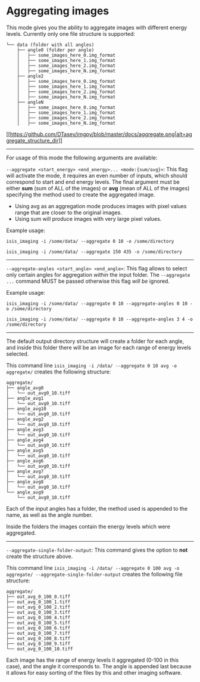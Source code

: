 # Aggregating images

This mode gives you the ability to aggregate images with different energy levels. Currently only one file structure is supported:
```
└── data (folder with all angles)
    ├── angle0 (folder per angle)
    │   ├── some_images_here_0.img_format
    │   ├── some_images_here_1.img_format
    │   ├── some_images_here_2.img_format
    │   ├── some_images_here_N.img_format
    ├── angle2
    │   ├── some_images_here_0.img_format
    │   ├── some_images_here_1.img_format
    │   ├── some_images_here_2.img_format
    │   ├── some_images_here_N.img_format
    ├── angleN
    │   ├── some_images_here_0.img_format
    │   ├── some_images_here_1.img_format
    │   ├── some_images_here_2.img_format
    │   ├── some_images_here_N.img_format
```
[[https://github.com/DTasev/imgpy/blob/master/docs/aggregate.png|alt=aggregate_structure_dir]]

---

For usage of this mode the following arguments are available:

`--aggregate <start_energy> <end_energy>... <mode:{sum/avg}>`: This flag will activate the mode, it requires an even number of inputs, which should correspond to start and end energy levels. The final argument must be either **sum** (sum of ALL of the images) or **avg** (mean of ALL of the images) specifying the method used to create the aggregated image.

- Using avg as an aggregation mode produces images with pixel values range that are closer to the original images.
- Using sum will produce images with very large pixel values.

Example usage:

`isis_imaging -i /some/data/ --aggregate 0 10 -o /some/directory`

`isis_imaging -i /some/data/ --aggregate 150 435 -o /some/directory`

---

`--aggregate-angles <start_angle> <end_angle>`: This flag allows to select only certain angles for aggregation _within_ the input folder. The `--aggregate ...` command MUST be passed otherwise this flag _will be_ ignored.

Example usage:

`isis_imaging -i /some/data/ --aggregate 0 10 --aggregate-angles 0 10 -o /some/directory`

`isis_imaging -i /some/data/ --aggregate 0 10 --aggregate-angles 3 4 -o /some/directory`

---

The default output directory structure will create a folder for each angle, and inside this folder there will be an image for each range of energy levels selected. 

This command line `isis_imaging -i /data/ --aggregate 0 10 avg -o aggregate/` creates the following structure:
```
aggregate/
├── angle_avg0
│   └── out_avg0_10.tiff
├── angle_avg1
│   └── out_avg0_10.tiff
├── angle_avg10
│   └── out_avg0_10.tiff
├── angle_avg2
│   └── out_avg0_10.tiff
├── angle_avg3
│   └── out_avg0_10.tiff
├── angle_avg4
│   └── out_avg0_10.tiff
├── angle_avg5
│   └── out_avg0_10.tiff
├── angle_avg6
│   └── out_avg0_10.tiff
├── angle_avg7
│   └── out_avg0_10.tiff
├── angle_avg8
│   └── out_avg0_10.tiff
└── angle_avg9
    └── out_avg0_10.tiff
```

Each of the input angles has a folder, the method used is appended to the name, as well as the angle number.

Inside the folders the images contain the energy levels which were aggregated.

---

`--aggregate-single-folder-output`: This command gives the option to **not** create the structure above. 

This command line `isis_imaging -i /data/ --aggregate 0 100 avg -o aggregate/ --aggregate-single-folder-output` creates the following file structure:
```
aggregate/
├── out_avg_0_100_0.tiff
├── out_avg_0_100_1.tiff
├── out_avg_0_100_2.tiff
├── out_avg_0_100_3.tiff
├── out_avg_0_100_4.tiff
├── out_avg_0_100_5.tiff
├── out_avg_0_100_6.tiff
├── out_avg_0_100_7.tiff
├── out_avg_0_100_8.tiff
├── out_avg_0_100_9.tiff
└── out_avg_0_100_10.tiff
```

Each image has the range of energy levels it aggregated (0-100 in this case), and the angle it corresponds to. The angle is appended last because it allows for easy sorting of the files by this and other imaging software.
